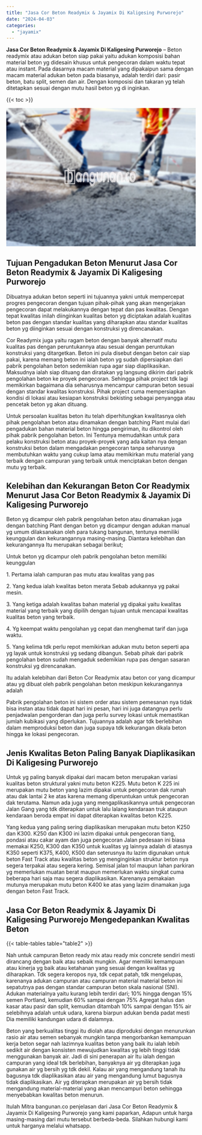 ```yaml
---
title: "Jasa Cor Beton Readymix & Jayamix Di Kaligesing Purworejo"
date: "2024-04-03"
categories: 
  - "jayamix"
---
```


**Jasa Cor Beton Readymix & Jayamix Di Kaligesing Purworejo** – Beton readymix atau adukan beton siap pakai yaitu adukan komposisi bahan material beton yg didesain khusus untuk pengecoran dalam waktu tepat atau instant. Pada dasarnya macam material yang dipakaipun sama dengan macam material adukan beton pada biasanya, adalah terdiri dari: pasir beton, batu split, semen dan air. Dengan komposisi dan takaran yg telah ditetapkan sesuai dengan mutu hasil beton yg di inginkan.

{{< toc >}}

![Jasa Cor Beton Readymix & Jayamix Di Kaligesing Purworejo](/images/jasa-cor-readymix-04.png)

## Tujuan Pengadukan Beton Menurut Jasa Cor Beton Readymix & Jayamix Di Kaligesing Purworejo

Dibuatnya adukan beton seperti ini tujuannya yakni untuk mempercepat progres pengecoran dengan tujuan pihak-pihak yang akan mengerjakan pengecoran dapat melakukannya dengan tepat dan pas kwalitas. Dengan tepat kwalitas inilah diinginkan kualitas beton yg diciptakan adalah kualitas beton pas dengan standar kualitas yang diharapkan atau standar kualitas beton yg diinginkan sesuai dengan konstruksi yg direncanakan.

Cor Readymix juga yaitu ragam beton dengan banyak alternatif mutu kualitas pas dengan peruntukannya atau sesuai dengan peruntukan konstruksi yang ditargetkan. Beton ini pula disebut dengan beton cair siap pakai, karena memang beton ini ialah beton yg sudah dipersiapkan dari pabrik pengolahan beton sedemikian rupa agar siap diaplikasikan. Maksudnya ialah siap dituang dan diratakan yg langsung dikirim dari pabrik pengolahan beton ke proyek pengecoran. Sehingga pihak project tdk lagi memikirkan bagaimana dia seharusnya mencampur campuran beton sesuai dengan standar kwalitas konstruksi. Pihak project cuma mempersiapkan kondisi di lokasi atau kesiapan konstruksi bekisting sebagai penyangga atau pencetak beton yg akan dituang.

Untuk persoalan kualitas beton itu telah diperhitungkan kwalitasnya oleh pihak pengolahan beton atau dinamakan dengan batching Plant mulai dari pengadukan bahan material beton hingga pengiriman, itu dikontrol oleh pihak pabrik pengolahan beton. Ini Tentunya memudahkan untuk para pelaku konstruksi beton atau proyek-proyek yang ada kaitan nya dengan konstruksi beton dalam mengadakan pengecoran tanpa seharusnya membutuhkan waktu yang cukup lama atau memikirkan mutu material yang terbaik dengan campuran yang terbaik untuk menciptakan beton dengan mutu yg terbaik.

## Kelebihan dan Kekurangan Beton Cor Readymix Menurut Jasa Cor Beton Readymix & Jayamix Di Kaligesing Purworejo

Beton yg dicampur oleh pabrik pengolahan beton atau dinamakan juga dengan batching Plant dengan beton yg dicampur dengan adukan manual yg umum dilaksanakan oleh para tukang bangunan, tentunya memiliki keunggulan dan kekurangannya masing-masing. Diantara kelebihan dan kekurangannya Itu merupakan sebagai berikut;

Untuk beton yg dicampur oleh pabrik pengolahan beton memiliki keunggulan

1\. Pertama ialah campuran pas mutu atau kwalitas yang pas

2\. Yang kedua ialah kwalitas beton merata Sebab adukannya yg pakai mesin.

3\. Yang ketiga adalah kwalitas bahan material yg dipakai yaitu kwalitas material yang terbaik yang dipilih dengan tujuan untuk mencapai kwalitas kualitas beton yang terbaik.

4\. Yg keempat waktu pengolahan yg cepat dan menghemat tarif dan juga waktu.

5\. Yang kelima tdk perlu repot memikirkan adukan mutu beton seperti apa yg layak untuk konstruksi yg sedang dibangun. Sebab pihak dari pabrik pengolahan beton sudah mengaduk sedemikian rupa pas dengan sasaran konstruksi yg direncanakan.

Itu adalah kelebihan dari Beton Cor Readymix atau beton cor yang dicampur atau yg dibuat oleh pabrik pengolahan beton meskipun kekurangannya adalah

Pabrik pengolahan beton ini sistem order atau sistem pemesanan nya tidak bisa instan atau tidak dapat hari ini pesan, hari ini juga datangnya perlu penjadwalan pengorderan dan juga perlu survey lokasi untuk memastikan jumlah kubikasi yang diperlukan. Tujuannya adalah agar tdk berlebihan dalam memproduksi beton dan juga supaya tdk kekurangan dikala beton hingga ke lokasi pengecoran.

## Jenis Kwalitas Beton Paling Banyak Diaplikasikan Di Kaligesing Purworejo

Untuk yg paling banyak dipakai dari macam beton merupakan variasi kualitas beton struktural yakni mutu beton K225. Mutu beton K 225 ini merupakan mutu beton yang lazim dipakai untuk pengecoran dak rumah atau dak lantai 2 ke atas karena memang diperuntukan untuk pengecoran dak terutama. Namun ada juga yang mengaplikasikannya untuk pengecoran Jalan Gang yang tdk diterapkan untuk lalu lalang kendaraan truk ataupun kendaraan beroda empat ini dapat diterapkan kwalitas beton K225.

Yang kedua yang paling sering diaplikasikan merupakan mutu beton K250 dan K300. K250 dan K300 ini lazim dipakai untuk pengecoran tiang, pondasi atau cakar ayam dan juga pengecoran Jalan pedesaan ini biasa memakai K250, K300 dan K350 untuk kualitas yg lainnya adalah di atasnya K350 seperti K375, K400, K500 dan seterusnya itu lazim digunakan untuk beton Fast Track atau kwalitas beton yg menginginkan struktur beton nya segera terpakai atau segera kering. Semisal jalan tol maupun lahan parkiran yg memerlukan muatan berat maupun memerlukan waktu singkat cuma beberapa hari saja mau segera diaplikasikan. Karenanya pemakaian mutunya merupakan mutu beton K400 ke atas yang lazim dinamakan juga dengan beton Fast Track.

## Jasa Cor Beton Readymix & Jayamix Di Kaligesing Purworejo Mengedepankan Kwalitas Beton

{{< table-tables table="table2" >}}

Nah untuk campuran Beton ready mix atau ready mix concrete sendiri mesti dirancang dengan baik atau sebaik mungkin. Agar memiliki kemampuan atau kinerja yg baik atau ketahanan yang sesuai dengan kwalitas yg diharapkan. Tdk segera keropos nya, tdk cepat patah, tdk mengelupas, karenanya adukan campuran atau campuran material material beton ini sepatutnya pas dengan standar campuran beton skala nasional (SNI). Adukan materialnya yaitu kurang lebih terdiri dari; 10% hingga dengan 15% semen Portland, kemudian 60% sampai dengan 75% Agregat halus dan kasar atau pasir dan split, kemudian ditambah 10% sampai dengan 15% air selebihnya adalah untuk udara, karena biarpun adukan benda padat mesti Dia memiliki kandungan udara di dalamnya.

Beton yang berkualitas tinggi itu diolah atau diproduksi dengan menurunkan rasio air atau semen sebanyak mungkin tanpa mengorbankan kemampuan kerja beton segar nah lazimnya kualitas beton yang baik itu ialah lebih sedikit air dengan konsisten mewujudkan kwalitas yg lebih tinggi tidak menggunakan banyak air. Jadi di sini penerapan air Itu ialah dengan campuran yang ideal tdk berlebihan, banyaknya air yg diterapkan juga gunakan air yg bersih yg tdk dekil. Kalau air yang mengandung tanah itu bagusnya tdk diaplikasikan atau air yang mengandung lumut bagusnya tidak diaplikasikan. Air yg diterapkan merupakan air yg bersih tidak mengandung material-material yang akan mencampuri beton sehingga menyebabkan kwalitas beton menurun.

Itulah Mitra bangunan.co penjelasan dari Jasa Cor Beton Readymix & Jayamix Di Kaligesing Purworejo yang kami paparkan, Adapun untuk harga masing-masing dari mutu tersebut berbeda-beda. Silahkan hubungi kami untuk harganya melalui whatsapp.
